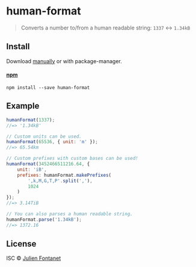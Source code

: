# human-format

> Converts a number to/from a human readable string: `1337` ↔ `1.34kB`

## Install

Download [manually](https://github.com/julien-f/human-format/releases) or with package-manager.

#### [npm](https://npmjs.org/package/human-format)

```
npm install --save human-format
```

## Example

```javascript
humanFormat(1337);
//=> '1.34kB'

// Custom units can be used.
humanFormat(65536, { unit: 'm' });
//=> 65.54km

// Custom prefixes with custom bases can be used!
humanFormat(3452466511216.64, {
	unit: 'iB',
	prefixes: humanFormat.makePrefixes(
		',k,M,G,T,P'.split(','),
		1024
	)
});
//=> 3.14TiB

// You can also parses a human readable string.
humanFormat.parse('1.34kB');
//=> 1372.16
```

## License

ISC © [Julien Fontanet](http://julien.isonoe.net)

